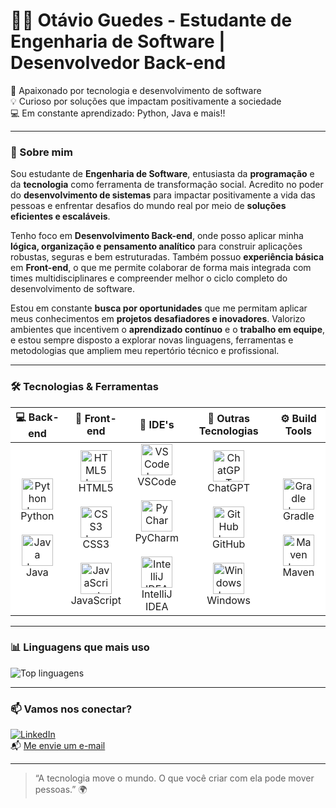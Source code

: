 # 👨‍💻 Otávio Guedes - Estudante de Engenharia de Software | Desenvolvedor Back-end

🚀 Apaixonado por tecnologia e desenvolvimento de software  
💡 Curioso por soluções que impactam positivamente a sociedade  
💻 Em constante aprendizado: Python, Java e mais!!

---

### 🧠 Sobre mim

Sou estudante de **Engenharia de Software**, entusiasta da **programação** e da **tecnologia** como ferramenta de transformação social.
Acredito no poder do **desenvolvimento de sistemas** para impactar positivamente a vida das pessoas e enfrentar desafios do mundo real por meio de **soluções eficientes e escaláveis**.

Tenho foco em **Desenvolvimento Back-end**, onde posso aplicar minha **lógica, organização e pensamento analítico** para construir aplicações robustas, seguras e bem estruturadas. Também possuo **experiência básica** em **Front-end**, o que me permite colaborar de forma mais integrada com times multidisciplinares e compreender melhor o ciclo completo do desenvolvimento de software.

Estou em constante **busca por oportunidades** que me permitam aplicar meus conhecimentos em **projetos desafiadores e inovadores**. Valorizo ambientes que incentivem o **aprendizado contínuo** e o **trabalho em equipe**, e estou sempre disposto a explorar novas linguagens, ferramentas e metodologias que ampliem meu repertório técnico e profissional.

---

### 🛠️ Tecnologias & Ferramentas

<div align="center">

<table style="background-color: white; border-collapse: collapse;">
  <thead>
    <tr>
      <th>💻 Back-end</th>
      <th>🎨 Front-end</th>
      <th>🧰 IDE's</th>
      <th>🧪 Outras Tecnologias</th>
      <th>⚙️ Build Tools</th>
    </tr>
  </thead>
  <tbody>
    <tr>
      <td align="center">
        <img src="https://cdn.jsdelivr.net/gh/devicons/devicon/icons/python/python-original.svg" width="50" height="50" alt="Python logo" /><br>Python
        <br><br>
        <img src="https://cdn.jsdelivr.net/gh/devicons/devicon/icons/java/java-original.svg" width="50" height="50" alt="Java logo" /><br>Java
      </td>
      <td align="center">
        <img src="https://cdn.jsdelivr.net/gh/devicons/devicon/icons/html5/html5-original.svg" width="50" height="50" alt="HTML5 logo" /><br>HTML5
        <br><br>
        <img src="https://cdn.jsdelivr.net/gh/devicons/devicon/icons/css3/css3-original.svg" width="50" height="50" alt="CSS3 logo" /><br>CSS3
        <br><br>
        <img src="https://cdn.jsdelivr.net/gh/devicons/devicon/icons/javascript/javascript-original.svg" width="50" height="50" alt="JavaScript logo" /><br>JavaScript
      </td>
      <td align="center">
        <img src="https://cdn.jsdelivr.net/gh/devicons/devicon/icons/vscode/vscode-original.svg" width="50" height="50" alt="VSCode logo" /><br>VSCode
        <br><br>
        <img src="https://cdn.jsdelivr.net/gh/devicons/devicon/icons/pycharm/pycharm-original.svg" width="50" height="50" alt="PyCharm logo" /><br>PyCharm
        <br><br>
        <img src="https://cdn.jsdelivr.net/gh/devicons/devicon/icons/intellij/intellij-original.svg" width="50" height="50" alt="IntelliJ IDEA logo" /><br>IntelliJ IDEA
      </td>
      <td align="center">
        <img src="https://upload.wikimedia.org/wikipedia/commons/0/04/ChatGPT_logo.svg" width="50" height="50" alt="ChatGPT logo" /><br>ChatGPT
        <br><br>
        <img src="https://cdn.jsdelivr.net/gh/devicons/devicon/icons/github/github-original.svg" width="50" height="50" alt="GitHub logo" /><br>GitHub
        <br><br>
        <img src="https://cdn.jsdelivr.net/gh/devicons/devicon/icons/windows8/windows8-original.svg" width="50" height="50" alt="Windows logo" /><br>Windows
      </td>
      <td align="center">
        <img src="https://gradle.org/images/gradle-logo.png" width="50" height="50" alt="Gradle logo" /><br>Gradle
        <br><br>
        <img src="https://upload.wikimedia.org/wikipedia/commons/5/52/Apache_Maven_logo.svg" width="50" height="50" alt="Maven logo" /><br>Maven
      </td>
    </tr>
  </tbody>
</table>

</div>

---

### 📊 Linguagens que mais uso

<div style="display: flex; align-items: flex-start; gap: 20px;">
  <div>
    <img src="https://github-readme-stats.vercel.app/api/top-langs/?username=PandaLoko27&langs_count=8&layout=compact&theme=merko" alt="Top linguagens" />
  </div>
</div>

---

### 📫 Vamos nos conectar?

[![LinkedIn](https://img.shields.io/badge/LinkedIn-0077B5?logo=linkedin&logoColor=fff)](https://www.linkedin.com/in/otávio-guedes-27042007og/)  
📬 [Me envie um e-mail](mailto:otavioaredes62@gmail.com)

---

> “A tecnologia move o mundo. O que você criar com ela pode mover pessoas.” 🌍
